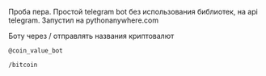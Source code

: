 Проба пера. Простой telegram bot без использования библиотек, на api telegram. Запустил на pythonanywhere.com


Боту через / отправлять названия криптовалют

`@coin_value_bot`

`/bitcoin`
